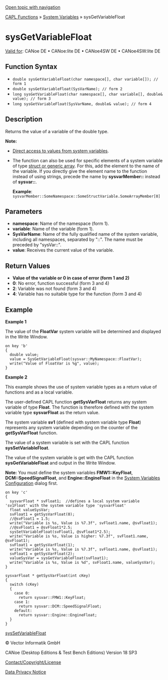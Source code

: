 [Open topic with navigation](../../../../../CANoeDEFamily.htm#Topics/CAPLFunctions/SystemVariables/Functions/CAPLfunctionSysGetVariableFloat.md)

[CAPL Functions](../../CAPLfunctions.md) » [System Variables](../CAPLfunctionsSystemVariablesOverview.md) » sysGetVariableFloat

# sysGetVariableFloat

[Valid for](../../../Shared/FeatureAvailability.md): CANoe DE • CANoe:lite DE • CANoe4SW DE • CANoe4SW:lite DE

## Function Syntax

- `double sysGetVariableFloat(char namespace[], char variable[]); // form 1`
- `double sysGetVariableFloat(SysVarName); // form 2`
- `long sysGetVariableFloat(char namespace[], char variable[], double& value); // form 3`
- `long sysGetVariableFloat(SysVarName, double& value); // form 4`

## Description

Returns the value of a variable of the double type.

**Note:**

- [Direct access to values from system variables](../../../Shared/CAPL/SignalOrientedProgramming/SOPAccessSystemVariable.md).
- The function can also be used for specific elements of a system variable of type [struct or generic array](../../../Shared/SystemVariables/SysVar.md). For this, add the element to the name of the variable. If you directly give the element name to the function instead of using strings, precede the name by **sysvarMember::** instead of **sysvar::**.

  **Example**: `sysvarMember::SomeNamespace::SomeStructVariable.SomeArrayMember[0]`

## Parameters

- **namespace**: Name of the namespace (form 1).
- **variable**: Name of the variable (form 1).
- **SysVarName**: Name of the fully qualified name of the system variable, including all namespaces, separated by "::". The name must be preceded by "sysVar::".
- **value**: Receives the current value of the variable.

## Return Values

- **Value of the variable or 0 in case of error (form 1 and 2)**
- **0**: No error, function successful (form 3 and 4)
- **2**: Variable was not found (form 3 and 4)
- **4**: Variable has no suitable type for the function (form 3 and 4)

## Example

**Example 1**

The value of the **FloatVar** system variable will be determined and displayed in the Write Window.

```plaintext
on key 'b'
{
  double value;
  value = SysGetVariableFloat(sysvar::MyNamespace::FloatVar);
  write("Value of FloatVar is %g", value);
}
```

**Example 2**

This example shows the use of system variable types as a return value of functions and as a local variable.

The user-defined CAPL function **getSysVarFloat** returns any system variable of type **Float**. The function is therefore defined with the system variable type **sysvarFloat** as the return value.

The system variable **sv1** (defined with system variable type **Float**) represents any system variable depending on the counter of the **getSysVarFloat** function.

The value of a system variable is set with the CAPL function **sysSetVariableFloat**.

The value of the system variable is get with the CAPL function **sysGetVariableFloat** and output in the Write Window.

**Note:** You must define the system variables **FMW1::KeyFloat**, **DCM::SpeedSignalFloat**, and **Engine::EngineFloat** in the [System Variables Configuration](../../../Shared/SystemVariables/SysVarConfigUserDefined.md) dialog first.

```plaintext
on key 'c'
{
  sysvarFloat * svFloat1;  //defines a local system variable 'sv1Float' with the system variable type 'sysvarFloat'
  float valueSysVar;
  svFloat1 = getSysVarFloat(0);
  //@svFloat1 = 1.5;
  write("Variable is %s, Value is %7.3f", svFloat1.name, @svFloat1);
  //@svFloat1 = @svFloat1*2.5;
  sysSetVariableFloat(svFloat1, @svFloat1*2.5);
  write("Variable is %s, Value is higher: %7.3f", svFloat1.name, @svFloat1);
  svFloat1 = getSysVarFloat(1);
  write("Variable is %s, Value is %7.3f", svFloat1.name, @svFloat1);
  svFloat1 = getSysVarFloat(2);
  valueSysVar = sysGetVariableFloat(svFloat1);
  write("Variable is %s, Value is %d", svFloat1.name, valueSysVar);
}

sysvarFloat * getSysVarFloat(int cKey)
{
  switch (cKey)
  {
    case 0:
      return sysvar::FMW1::KeyFloat;
    case 1:
      return sysvar::DCM::SpeedSignalFloat;
    default:
      return sysvar::Engine::EngineFloat;
  }
}
```

[sysSetVariableFloat](CAPLfunctionSysSetVariableFloat.md)

© Vector Informatik GmbH

CANoe (Desktop Editions & Test Bench Editions) Version 18 SP3

[Contact/Copyright/License](../../../Shared/ContactCopyrightLicense.md)

[Data Privacy Notice](https://www.vector.com/int/en/company/get-info/privacy-policy/)
